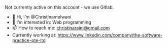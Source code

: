 Not currently active on this account - we use Gitlab.

- 👋 Hi, I’m @Christinamelwani
- 👀 I’m interested in: Web programming
- 📫 How to reach me: christinarajm@gmail.com
- Currently working at: https://www.linkedin.com/company/the-software-practice-pte-ltd
<!---
Christinamelwani/Christinamelwani is a ✨ special ✨ repository because its `README.md` (this file) appears on your GitHub profile.
You can click the Preview link to take a look at your changes.
--->

